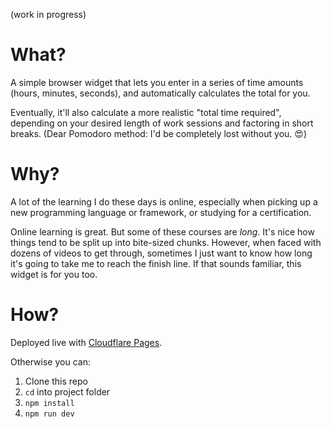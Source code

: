 (work in progress)

# What?

A simple browser widget that lets you enter in a series of time amounts (hours, minutes, seconds), and automatically calculates the total for you.

Eventually, it'll also calculate a more realistic "total time required", depending on your desired length of work sessions and factoring in short breaks. (Dear Pomodoro method: I'd be completely lost without you. 😍)

# Why?

A lot of the learning I do these days is online, especially when picking up a new programming language or framework, or studying for a certification.

Online learning is great. But some of these courses are *long*. It's nice how things tend to be split up into bite-sized chunks. However, when faced with dozens of videos to get through, sometimes I just want to know how long it's going to take me to reach the finish line. If that sounds familiar, this widget is for you too.

# How?

Deployed live with [Cloudflare Pages](https://react-time-calculator.pages.dev/).

Otherwise you can:
1. Clone this repo
2. `cd` into project folder
3. `npm install`
4. `npm run dev`
